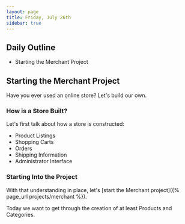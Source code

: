 ```yaml
---
layout: page
title: Friday, July 26th
sidebar: true
---
```


## Daily Outline

* Starting the Merchant Project

## Starting the Merchant Project

Have you ever used an online store? Let's build our own.

### How is a Store Built?

Let's first talk about how a store is constructed:

* Product Listings
* Shopping Carts
* Orders
* Shipping Information
* Administrator Interface

### Starting Into the Project

With that understanding in place, let's [start the Merchant project]({% page_url projects/merchant %}).

Today we want to get through the creation of at least Products and Categories.
